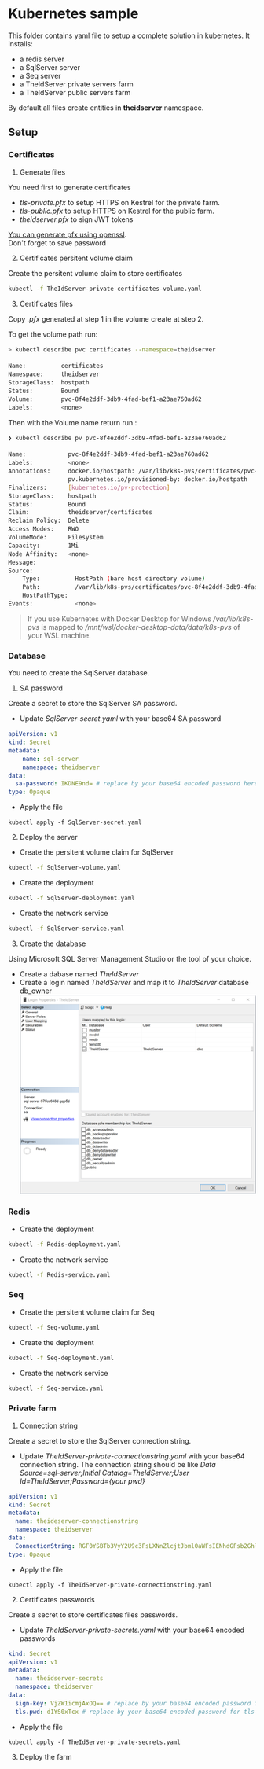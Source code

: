 # Kubernetes sample

This folder contains yaml file to setup a complete solution in kubernetes.
It installs:

* a redis server
* a SqlServer server
* a Seq server
* a TheIdServer private servers farm
* a TheIdServer public servers farm

By default all files create entities in **theidserver** namespace.

## Setup

### Certificates

1. Generate files

You need first to generate certificates

* *tls-private.pfx* to setup HTTPS on Kestrel for the private farm.
* *tls-public.pfx* to setup HTTPS on Kestrel for the public farm.
* *theidserver.pfx* to sign JWT tokens

[You can generate pfx using openssl](https://www.ssl.com/how-to/create-a-pfx-p12-certificate-file-using-openssl/).  
Don't forget to save password

2. Certificates persitent volume claim

Create the persitent volume claim to store certificates

```bash
kubectl -f TheIdServer-private-certificates-volume.yaml
```

3. Certificates files

Copy *.pfx* generated at step 1 in the volume create at step 2.

To get the volume path run:

```bash
> kubectl describe pvc certificates --namespace=theidserver

Name:          certificates
Namespace:     theidserver
StorageClass:  hostpath
Status:        Bound
Volume:        pvc-8f4e2ddf-3db9-4fad-bef1-a23ae760ad62
Labels:        <none>
```

Then with the Volume name return run :

```bash
❯ kubectl describe pv pvc-8f4e2ddf-3db9-4fad-bef1-a23ae760ad62

Name:            pvc-8f4e2ddf-3db9-4fad-bef1-a23ae760ad62
Labels:          <none>
Annotations:     docker.io/hostpath: /var/lib/k8s-pvs/certificates/pvc-8f4e2ddf-3db9-4fad-bef1-a23ae760ad62
                 pv.kubernetes.io/provisioned-by: docker.io/hostpath
Finalizers:      [kubernetes.io/pv-protection]
StorageClass:    hostpath
Status:          Bound
Claim:           theidserver/certificates
Reclaim Policy:  Delete
Access Modes:    RWO
VolumeMode:      Filesystem
Capacity:        1Mi
Node Affinity:   <none>
Message:
Source:
    Type:          HostPath (bare host directory volume)
    Path:          /var/lib/k8s-pvs/certificates/pvc-8f4e2ddf-3db9-4fad-bef1-a23ae760ad62
    HostPathType:
Events:            <none>
```

> If you use Kubernetes with Docker Desktop for Windows */var/lib/k8s-pvs* is mapped to */mnt/wsl/docker-desktop-data/data/k8s-pvs* of your WSL machine.


### Database

You need to create the SqlServer database.

1. SA password

Create a secret to store the SqlServer SA password.  

* Update *SqlServer-secret.yaml* with your base64 SA password

```yaml
apiVersion: v1
kind: Secret
metadata:
    name: sql-server
    namespace: theidserver
data:
  sa-password: IKDNE9nd= # replace by your base64 encoded password here
type: Opaque
```

* Apply the file

```
kubectl apply -f SqlServer-secret.yaml
```

2. Deploy the server

* Create the persitent volume claim for SqlServer

```bash
kubectl -f SqlServer-volume.yaml
```

* Create the deployment

```bash
kubectl -f SqlServer-deployment.yaml
```

* Create the network service

```bash
kubectl -f SqlServer-service.yaml
```

3. Create the database

Using Microsoft SQL Server Management Studio or the tool of your choice.

* Create a dabase named *TheIdServer*
* Create a login named *TheIdServer* and map it to *TheIdServer* database db_owner  
![db_user.png](../../doc/assets/db_user.png)

### Redis

* Create the deployment

```bash
kubectl -f Redis-deployment.yaml
```

* Create the network service

```bash
kubectl -f Redis-service.yaml
```

### Seq

* Create the persitent volume claim for Seq

```bash
kubectl -f Seq-volume.yaml
```

* Create the deployment

```bash
kubectl -f Seq-deployment.yaml
```

* Create the network service

```bash
kubectl -f Seq-service.yaml
```

### Private farm

1. Connection string

Create a secret to store the SqlServer connection string.  

* Update *TheIdServer-private-connectionstring.yaml* with your base64 connection string. The connection string should be like *Data Source=sql-server;Initial Catalog=TheIdServer;User Id=TheIdServer;Password={your pwd}*

```yaml
apiVersion: v1
kind: Secret
metadata:
  name: theideserver-connectionstring
  namespace: theidserver
data:
  ConnectionString: RGF0YSBTb3VyY2U9c3FsLXNnZlcjtJbml0aWFsIENhdGFsb2GhlSWRTZXJ2Z7VXNlciBJZD1UaGFNlcnZlcjtQYXNzd29yZD1KdWluLTIwMjA= # replace with your SqlServer connection string
type: Opaque
```

* Apply the file

```
kubectl apply -f TheIdServer-private-connectionstring.yaml
```

2. Certificates passwords

Create a secret to store certificates files passwords.  

* Update *TheIdServer-private-secrets.yaml* with your base64 encoded passwords

```yaml
kind: Secret
apiVersion: v1
metadata:
  name: theidserver-secrets
  namespace: theidserver
data:
  sign-key: VjZW1icmjAxOQ== # replace by your base64 encoded password for theidserver.pfx
  tls.pwd: d1YS0xTcx # replace by your base64 encoded password for tls-private.pfx
```

* Apply the file

```
kubectl apply -f TheIdServer-private-secrets.yaml
```

3. Deploy the farm

